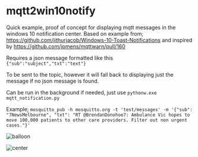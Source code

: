 # mqtt2win10notify

Quick example, proof of concept for displaying mqtt messages in the windows 10 notification center.
Based on example from; https://github.com/jithurjacob/Windows-10-Toast-Notifications
and inspired by https://github.com/jpmens/mqttwarn/pull/160

Requires a json message formatted like this 
```{"sub":"subject","txt":"text"}```

To be sent to the topic, however it will fall back to displaying just the message if no json message is found.

Can be run in the background if needed, just use ```pythonw.exe mqtt_notification.py```

Example;
```mosquitto_pub -h mosquitto.org -t 'test/messages' -m '{"sub": "7NewsMelbourne", "txt": "RT @BrendanDonohoe7: Ambulance Vic hopes to move 100,000 patients to other care providers. Filter out non urgent cases."}'```

![balloon](https://raw.githubusercontent.com/matbor/mqtt2win10notify/master/assets/balloon.png)

![center](https://raw.githubusercontent.com/matbor/mqtt2win10notify/master/assets/action%20center.png)
